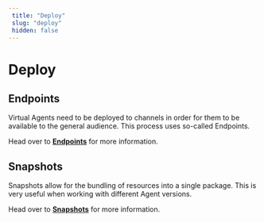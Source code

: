 ```yaml
---
 title: "Deploy" 
 slug: "deploy" 
 hidden: false 
---
```

# Deploy

## Endpoints
<div class="divider"></div>

Virtual Agents need to be deployed to channels in order for them to be available to the general audience. This process uses so-called Endpoints.

Head over to [**Endpoints**]({{config.site_url}}ai/resources/deploy/endpoints/) for more information.

## Snapshots

<div class="divider"></div>

Snapshots allow for the bundling of resources into a single package. This is very useful when working with different Agent versions.

Head over to [**Snapshots**]({{config.site_url}}ai/resources/deploy/snapshots/) for more information.